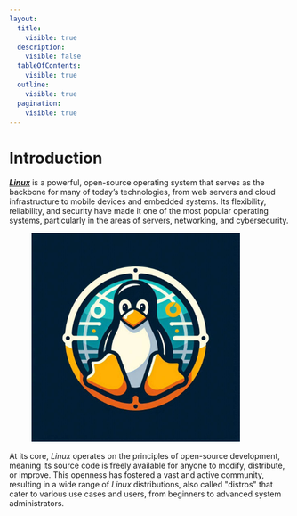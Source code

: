 ```yaml
---
layout:
  title:
    visible: true
  description:
    visible: false
  tableOfContents:
    visible: true
  outline:
    visible: true
  pagination:
    visible: true
---
```


# Introduction

[_**Linux**_](https://www.linux.org/) is a powerful, open-source operating system that serves as the backbone for many of today’s technologies, from web servers and cloud infrastructure to mobile devices and embedded systems. Its flexibility, reliability, and security have made it one of the most popular operating systems, particularly in the areas of servers, networking, and cybersecurity.

<figure><img src="../.gitbook/assets/image (16) (1).png" alt="" width="375"><figcaption></figcaption></figure>

At its core, _Linux_ operates on the principles of open-source development, meaning its source code is freely available for anyone to modify, distribute, or improve. This openness has fostered a vast and active community, resulting in a wide range of _Linux_ distributions, also called "distros" that cater to various use cases and users, from beginners to advanced system administrators.
